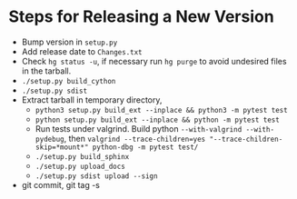 # Steps for Releasing a New Version #

 * Bump version in `setup.py`
 * Add release date to `Changes.txt`
 * Check `hg status -u`, if necessary run `hg purge` to avoid undesired files in the tarball.
 * `./setup.py build_cython`
 * `./setup.py sdist`
 * Extract tarball in temporary directory,
    * `python3 setup.py build_ext --inplace && python3 -m pytest test`
    * `python setup.py build_ext --inplace && python -m pytest test`
    * Run tests under valgrind. Build python `--with-valgrind --with-pydebug`, then `valgrind --trace-children=yes "--trace-children-skip=*mount*" python-dbg -m pytest test/`
    * `./setup.py build_sphinx`
    * `./setup.py upload_docs`
    * `./setup.py sdist upload --sign`
 * git commit, git tag -s
